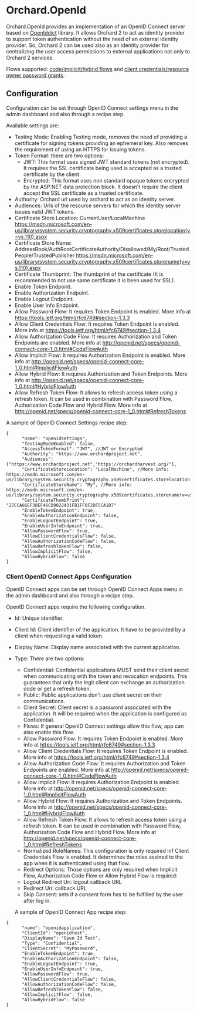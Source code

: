 # Orchard.OpenId

Orchard.OpenId provides an implementation of an OpenID Connect server based on [OpenIddict](https://github.com/openiddict/openiddict-core) library. 
It allows Orchard 2 to act as identity provider to support token authentication without the need of an external identity provider.
So, Orchard 2 can be used also as an identity provider for centralizing the user access permissions to external applications not only to Orchard 2 services.

Flows supported: [code/implicit/hybrid flows](http://openid.net/specs/openid-connect-core-1_0.html) and [client credentials/resource owner password grants](https://tools.ietf.org/html/rfc6749).



## Configuration

Configuration can be set through OpenID Connect settings menu in the admin dashboard and also through a recipe step.

Available settings are:
+ Testing Mode: Enabling Testing mode, removes the need of providing a certificate for signing tokens providing an ephemeral key. Also removes the requirement of using an HTTPS for issuing tokens.
+ Token Format: there are two options:
  + JWT: This format uses signed JWT standard tokens (not encrypted). It requires the SSL certificate being used is accepted as a trusted certificate by the client.
  + Encrypted: This format uses non standard opaque tokens encrypted by the ASP.NET data protection block. It doesn't require the client accept the SSL certificate as a trusted certificate.
+ Authority: Orchard url used by orchard to act as an identity server.
+ Audiences: Urls of the resource servers for which the identity server issues valid JWT tokens.
+ Certificate Store Location: CurrentUser/LocalMachine https://msdn.microsoft.com/en-us/library/system.security.cryptography.x509certificates.storelocation(v=vs.110).aspx
+ Certificate Store Name: AddressBook/AuthRootCertificateAuthority/Disallowed/My/Root/TrustedPeople/TrustedPublisher https://msdn.microsoft.com/en-us/library/system.security.cryptography.x509certificates.storename(v=vs.110).aspx
+ Certificate Thumbprint: The thumbprint of the certificate (It is recommended to not use same certificate it is been used for SSL).
+ Enable Token Endpoint.
+ Enable Authorization Endpoint.
+ Enable Logout Endpoint.
+ Enable User Info Endpoint.
+ Allow Password Flow: It requires Token Endpoint is enabled. More info at https://tools.ietf.org/html/rfc6749#section-1.3.3
+ Allow Client Credentials Flow: It requires Token Endpoint is enabled. More info at https://tools.ietf.org/html/rfc6749#section-1.3.4
+ Allow Authorization Code Flow: It requires Authorization and Token Endpoints are enabled. More info at http://openid.net/specs/openid-connect-core-1_0.html#CodeFlowAuth
+ Allow Implicit Flow: It requires Authorization Endpoint is enabled. More info at http://openid.net/specs/openid-connect-core-1_0.html#ImplicitFlowAuth
+ Allow Hybrid Flow: It requires Authorization and Token Endpoints. More info at http://openid.net/specs/openid-connect-core-1_0.html#HybridFlowAuth
+ Allow Refresh Token Flow: It allows to refresh access token using a refresh token. It can be used in combination with Password Flow, Authorization Code Flow and Hybrid Flow. More info at http://openid.net/specs/openid-connect-core-1_0.html#RefreshTokens

A sample of OpenID Connect Settings recipe step:
```
{
      "name": "openidsettings",
      "TestingModeEnabled": false,
      "AccessTokenFormat": "JWT", //JWT or Encrypted
      "Authority": "https://www.orchardproject.net",
      "Audiences": ["https://www.orchardproject.net","https://orchardharvest.org/"],
      "CertificateStoreLocation": "LocalMachine", //More info: https://msdn.microsoft.com/en-us/library/system.security.cryptography.x509certificates.storelocation(v=vs.110).aspx
      "CertificateStoreName": "My", //More info: https://msdn.microsoft.com/en-us/library/system.security.cryptography.x509certificates.storename(v=vs.110).aspx
      "CertificateThumbPrint": "27CCA66EF38EF46CD9022431FB1FF0F2DF5CA1D7"
      "EnableTokenEndpoint": true,
      "EnableAuthorizationEndpoint": false,
      "EnableLogoutEndpoint": true,
      "EnableUserInfoEndpoint": true,
      "AllowPasswordFlow": true,
      "AllowClientCredentialsFlow": false,
      "AllowAuthorizationCodeFlow": false,
      "AllowRefreshTokenFlow": false,
      "AllowImplicitFlow": false,
      "AllowHybridFlow": false
}
```

### Client OpenID Connect Apps Configuration

OpenID Connect apps can be set through OpenID Connect Apps menu in the admin dashboard and also through a recipe step.


OpenID Connect apps require the following configuration.
+ Id: Unique identifier.
+ Client Id: Client identifier of the application. It have to be provided by a client when requesting a valid token.
+ Display Name: Display name associated with the current application.
+ Type: There are two options:
  + Confidential: Confidential applications MUST send their client secret when communicating with the token and revocation endpoints. This guarantees that only the legit client can exchange an authorization code or get a refresh token.
  + Public: Public applications don't use client secret on their communications.
  + Client Secret: Client secret is a password associated with the application. It will be required when the application is configured as Confidential.
  + Flows: If general OpenID Connect settings allow this flow, app can also enable this flow.
  + Allow Password Flow: It requires Token Endpoint is enabled. More info at https://tools.ietf.org/html/rfc6749#section-1.3.3
  + Allow Client Credentials Flow: It requires Token Endpoint is enabled. More info at https://tools.ietf.org/html/rfc6749#section-1.3.4
  + Allow Authorization Code Flow: It requires Authorization and Token Endpoints are enabled. More info at http://openid.net/specs/openid-connect-core-1_0.html#CodeFlowAuth
  + Allow Implicit Flow: It requires Authorization Endpoint is enabled. More info at http://openid.net/specs/openid-connect-core-1_0.html#ImplicitFlowAuth
  + Allow Hybrid Flow: It requires Authorization and Token Endpoints. More info at http://openid.net/specs/openid-connect-core-1_0.html#HybridFlowAuth
  + Allow Refresh Token Flow: It allows to refresh access token using a refresh token. It can be used in combination with Password Flow, Authorization Code Flow and Hybrid Flow. More info at http://openid.net/specs/openid-connect-core-1_0.html#RefreshTokens
  + Normalized RoleNames: This configuration is only required inf Client Credentials Flow is enabled. It determines the roles assined to the app when it is authenticated using that flow.
  + Redirect Options: Those options are only required when Implicit Flow, Authorization Code Flow or Allow Hybrid Flow is required:
  + Logout Redirect Uri: logout callback URL
  + Redirect Uri: callback URL
  + Skip Consent: sets if a consent form has to be fulfilled by the user after log in.

  A sample of OpenID Connect App recipe step:
```
{
	  "name": "openidapplication",
      "ClientId": "openidtest",
      "DisplayName": "Open Id Test",
      "Type": "Confidential",
	  "ClientSecret": "MyPassword",
      "EnableTokenEndpoint": true,
      "EnableAuthorizationEndpoint": false,
      "EnableLogoutEndpoint": true,
      "EnableUserInfoEndpoint": true,
      "AllowPasswordFlow": true,
      "AllowClientCredentialsFlow": false,
      "AllowAuthorizationCodeFlow": false,
      "AllowRefreshTokenFlow": false,
      "AllowImplicitFlow": false,
      "AllowHybridFlow": false
}
```
